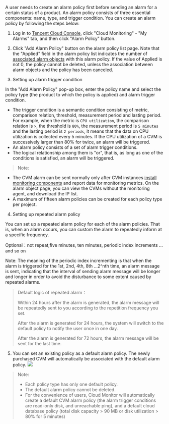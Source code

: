 A user needs to create an alarm policy first before sending an alarm for a certain status of a product. An alarm policy consists of three essential components: name, type, and trigger condition. You can create an alarm policy by following the steps below:

1) Log in to [Tencent Cloud Console](https://console.cloud.tencent.com/), click "Cloud Monitoring" - "My Alarms" tab, and then click "Alarm Policy" button.

2) Click "Add Alarm Policy" button on the alarm policy list page. Note that the "Applied" field in the alarm policy list indicates the number of [associated alarm objects](/doc/product/248/6216) with this alarm policy. If the value of Applied is not 0, the policy cannot be deleted, unless the association between alarm objects and the policy has been canceled.

3) Setting up alarm trigger condition 

In the "Add Alarm Policy" pop-up box, enter the policy name and select the policy type (the product to which the policy is applied) and alarm trigger condition.
 - The trigger condition is a semantic condition consisting of metric, comparison relation, threshold, measurement period and lasting period. For example, when the metric is `CPU utilization`, the comparison relation is `>`, the threshold is `80%`, the measurement period is `5 minutes` and the lasting period is `2 periods`, it means that the data on CPU utilization is collected every 5 minutes. If the CPU utilization of a CVM is successively larger than 80% for twice, an alarm will be triggered.
 - An alarm policy consists of a set of alarm trigger conditions.
 - The logical relationship among them is "or", that is, as long as one of the conditions is satisfied, an alarm will be triggered.

> Note:

- The CVM alarm can be sent normally only after CVM instances [install monitoring components](/doc/product/248/6211) and report data for monitoring metrics. On the alarm object page, you can view the CVMs without the monitoring agent, and download the IP list.
- A maximum of fifteen alarm policies can be created for each policy type per project.

4. Setting up repeated alarm policy

You can set up a repeated alarm policy for each of the alarm policies. That is, when an alarm occurs, you can custom the alarm to repeatedly inform at a specific frequency.

Optional：not repeat,five minutes, ten minutes, periodic index increments ... and so on

 
Note: The meaning of the periodic index incrementing is that when the alarm is triggered for the 1st, 2nd, 4th, 8th ...2^nth time, an alarm message is sent, indicating that the interval of sending alarm message will be longer and longer in order to avoid the disturbance to some extent caused by repeated alarms.


>Default logic of repeated alarm：
>
>Within 24 hours after the alarm is generated, the alarm message will be repeatedly sent to you according to the repetition frequency you set. 
>
>After the alarm is generated for 24 hours, the system will switch to the default policy to notify the user once in one day. 
>
>After the alarm is generated for 72 hours, the alarm message will be sent for the last time.

5. You can set an existing policy as a default alarm policy. The newly purchased CVM will automatically be associated with the default alarm policy.
![](https://mc.qcloudimg.com/static/img/c9dc88126ce1f98f99f32fe99db81040/BCM-Create+Alarm.png)

> Note:
>- Each policy type has only one default policy.
>- The default alarm policy cannot be deleted.
>- For the convenience of users, Cloud Monitor will automatically create a default CVM alarm policy (the alarm trigger conditions are read-only disk, and unreachable ping), and a default cloud database policy (total disk capacity > 90 MB or disk utilization > 80% for 5 minutes)
